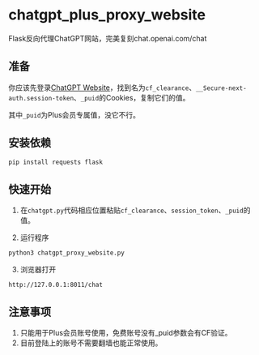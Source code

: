 # chatgpt_plus_proxy_website
Flask反向代理ChatGPT网站，完美复刻chat.openai.com/chat

## 准备

你应该先登录[ChatGPT Website](https://chat.openai.com/chat)，找到名为`cf_clearance`、`__Secure-next-auth.session-token`、`_puid`的Cookies，复制它们的值。

其中`_puid`为Plus会员专属值，没它不行。

## 安装依赖

``` bash
pip install requests flask
```

## 快速开始

1. 在`chatgpt.py`代码相应位置粘贴`cf_clearance`、`session_token`、`_puid`的值。

2. 运行程序
  ``` bash
  python3 chatgpt_proxy_website.py
  ```

3. 浏览器打开
  ``` plain Text
  http://127.0.0.1:8011/chat
  ```

## 注意事项

1. 只能用于Plus会员账号使用，免费账号没有_puid参数会有CF验证。
2. 目前登陆上的账号不需要翻墙也能正常使用。
